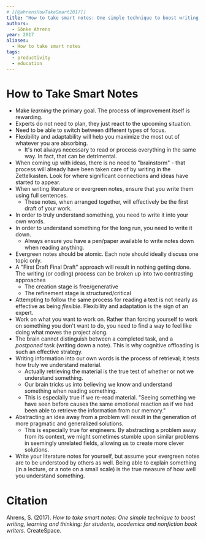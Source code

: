 ```yaml
---
# [[@ahrensHowTakeSmart2017]]
title: "How to take smart notes: One simple technique to boost writing, learning and thinking: For students, academics and nonfiction book writers"
authors:
  - Sönke Ahrens
year: 2017
aliases:
  - How to take smart notes
tags:
  - productivity
  - education
---
```


# How to Take Smart Notes

- Make *learning* the primary goal. The process of improvement itself is rewarding.
- Experts do not need to plan, they just react to the upcoming situation.
- Need to be able to switch between different types of focus. 
- Flexibility and adaptability will help you maximize the most out of whatever you are absorbing. 
    - It's not always necessary to read or process everything in the same way. In fact, that can be detrimental.
- When coming up with ideas, there is no need to "brainstorm" - that process will already have been taken care of by writing in the Zettelkasten. Look for where significant connections and ideas have started to appear.
- When writing literature or evergreen notes, ensure that you write them using full sentences. 
    - These notes, when arranged together, will effectively be the first draft of your work.
- In order to truly understand something, you need to write it into your own words. 
- In order to understand something for the long run, you need to write it down.
    - Always ensure you have a pen/paper available to write notes down when reading anything.
- Evergreen notes should be atomic. Each note should ideally discuss one topic only.
- A "First Draft Final Draft" approach will result in nothing getting done. The writing (or coding) process can be broken up into two contrasting approaches
    - The creation stage is free/generative
    - The refinement stage is structured/critical
- Attempting to follow the same process for reading a text is not nearly as effective as being *flexible*. Flexibility and adaptation is the sign of an expert.
- Work on what you want to work on. Rather than forcing yourself to work on something you don't want to do, you need to find a way to feel like doing what moves the project along.
- The brain cannot distinguish between a completed task, and a *postponed* task (writing down a note). This is why cognitive offloading is such an effective strategy.
- Writing information into our own words is the process of retrieval; it tests how truly we understand material.
    - Actually retrieving the material is the true test of whether or not we understand something.
    - Our brain tricks us into believing we know and understand something when reading something.
    - This is especially true if we re-read material. "Seeing something we have seen before causes the same emotional reaction as if we had been able to retrieve the information from our memory."
- Abstracting an idea away from a problem will result in the generation of more pragmatic and generalized solutions.
    - This is especially true for engineers. By abstracting a problem away from its context, we might sometimes stumble upon similar problems in seemingly unrelated fields, allowing us to create more clever solutions.
- Write your literature notes for yourself, but assume your evergreen notes are to be understood by others as well. Being able to explain something (in a lecture, or a note on a small scale) is the true measure of how well you understand something.

# Citation

Ahrens, S. (2017). _How to take smart notes: One simple technique to boost writing, learning and thinking: for students, academics and nonfiction book writers_. CreateSpace.